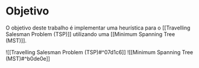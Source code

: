 # Objetivo

O objetivo deste trabalho é implementar uma heurística para o [[Travelling Salesman Problem (TSP)]] utilizando uma [[Minimum Spanning Tree (MST)]].

![[Travelling Salesman Problem (TSP)#^07d1c6]]
![[Minimum Spanning Tree (MST)#^b0de0e]]
